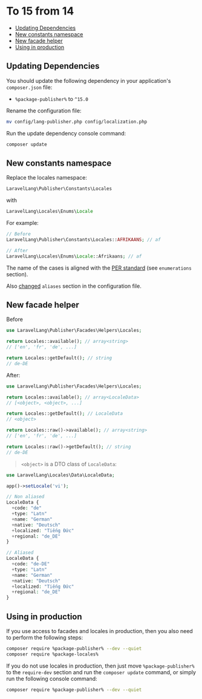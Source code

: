# To 15 from 14

- [Updating Dependencies](#updating-dependencies)
- [New constants namespace](#new-constants-namespace)
- [New facade helper](#new-facade-helper)
- [Using in production](#using-in-production)

## Updating Dependencies

You should update the following dependency in your application's `composer.json` file:

- `%package-publisher%` to `^15.0`

Rename the configuration file:

```Bash
mv config/lang-publisher.php config/localization.php
```

Run the update dependency console command:

```Bash
composer update
```

## New constants namespace

Replace the locales namespace:

```php
LaravelLang\Publisher\Constants\Locales
```

with

```php
LaravelLang\Locales\Enums\Locale
```

For example:

```php
// Before
LaravelLang\Publisher\Constants\Locales::AFRIKAANS; // af

// After
LaravelLang\Locales\Enums\Locale::Afrikaans; // af
```

The name of the cases is aligned with the [PER standard](https://www.php-fig.org/per/coding-style)
(see `enumerations` section).

Also [changed](configuration.md#aliases) `aliases` section in the configuration file.

## New facade helper

Before

```php
use LaravelLang\Publisher\Facades\Helpers\Locales;

return Locales::available(); // array<string>
// ['en', 'fr', 'de', ...]

return Locales::getDefault(); // string
// de-DE
```

After:

```php
use LaravelLang\Publisher\Facades\Helpers\Locales;

return Locales::available(); // array<LocaleData>
// [<object>, <object>, ...]

return Locales::getDefault(); // LocaleData
// <object>

return Locales::raw()->available(); // array<string>
// ['en', 'fr', 'de', ...]

return Locales::raw()->getDefault(); // string
// de-DE
```

> `<object>` is a DTO class of `LocaleData`:

```php
use LaravelLang\Locales\Data\LocaleData;

app()->setLocale('vi');

// Non aliased
LocaleData {
  +code: "de"
  +type: "Latn"
  +name: "German"
  +native: "Deutsch"
  +localized: "Tiếng Đức"
  +regional: "de_DE"
}

// Aliased
LocaleData {
  +code: "de-DE"
  +type: "Latn"
  +name: "German"
  +native: "Deutsch"
  +localized: "Tiếng Đức"
  +regional: "de_DE"
}
```

## Using in production

If you use access to facades and locales in production, then you also need to perform the following steps:

```Bash
composer require %package-publisher% --dev --quiet
composer require %package-locales%
```

If you do not use locales in production, then just move `%package-publisher%` to the `require-dev` section and run
the `composer update` command, or simply run the following console command:

```Bash
composer require %package-publisher% --dev --quiet
```
